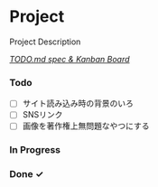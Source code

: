 # Project

Project Description

<em>[TODO.md spec & Kanban Board](https://bit.ly/3fCwKfM)</em>

### Todo

- [ ] サイト読み込み時の背景のいろ  
- [ ] SNSリンク  
- [ ] 画像を著作権上無問題なやつにする  

### In Progress


### Done ✓


